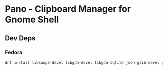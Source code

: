 # Pano - Clipboard Manager for Gnome Shell

## Dev Deps

### Fedora

```bash
dnf install libsoup3-devel libgda-devel libgda-sqlite json-glib-devel gjs-devel gsettings-desktop-schemas-devel gcr-devel polkit-devel libnma-gtk4-devel libsoup-devel gtk3-devel atk-devel gtk4-devel gobject-introspection gobject-introspection-devel libgda
```
